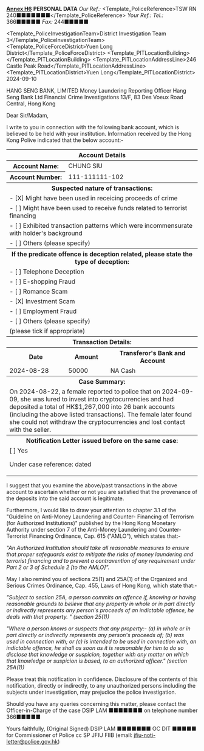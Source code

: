 **<u>Annex H6</u>**
**PERSONAL DATA**
*Our Ref.:* <Template_PoliceReference>TSW RN 240■■■■■■■</Template_PoliceReference>
*Your Ref.:* 
*Tel.:* 366■■■■■
*Fax:* 244■■■■■

<Template_PoliceInvestigationTeam>District Investigation Team 3</Template_PoliceInvestigationTeam>
<Template_PoliceForceDistrict>Yuen Long District</Template_PoliceForceDistrict>
<Template_PITLocationBuilding></Template_PITLocationBuilding>
<Template_PITLocationAddressLine>246 Castle Peak Road</Template_PITLocationAddressLine>
<Template_PITLocationDistrict>Yuen Long</Template_PITLocationDistrict>
2024-09-10

HANG SENG BANK, LIMITED
Money Laundering Reporting Officer
Hang Seng Bank Ltd
Financial Crime Investigations
13/F, 83 Des Voeux Road Central,
Hong Kong

Dear Sir/Madam,

I write to you in connection with the following bank account, which is believed to be held with your institution. Information received by the Hong Kong Polive indicated that the below account:-

<table>
<thead><tr><th colspan='3'>Account Details</th></tr></thead>
<tbody>
<tr><th>Account Name:</th><td colspan='2'><Template_Suspect2_Name>CHUNG SIU </Template_Suspect2_Name></td></tr><tr><th>Account Number:</th><td colspan='2'><Template_Suspect2_AccountNumber>111-111111-102 </Template_Suspect2_AccountNumber></td></tr>
<tr><th colspan='3'>Suspected nature of transactions:</th><tr><tr><td colspan='3'> - [X] Might have been used in receicing proceeds of crime</td></tr><tr><td colspan='3'> - [ ] Might have been used to receive funds related to terrorist financing</td></tr><tr><td colspan='3'> - [ ] Exhibited transaction patterns which were incommensurate with holder's background</td></tr><tr><td colspan='3'> - [ ] Others (please specify) </td></tr>
<Template_FraudTypeCheckbox><tr><th colspan='3'>If the predicate offence is deception related, please state the type of deception:</th><tr><tr><td colspan='3'> - [ ] Telephone Deception</td></tr><tr><td colspan='3'> - [ ] E-shopping Fraud</td></tr><tr><td colspan='3'> - [ ] Romance Scam</td></tr><tr><td colspan='3'> - [X] Investment Scam</td></tr><tr><td colspan='3'> - [ ] Employment Fraud</td></tr><tr><td colspan='3'> - [ ] Others (please specify) </td></tr><tr><td colspan='3'>(please tick if appropriate)</td></tr></Template_FraudTypeCheckbox>
<tr><th colspan='3'>Transaction Details:</th></tr><tr><th>Date</th><th>Amount</th><th>Transferor's Bank and Account</th></tr>
<tr><td><Template_Located_FraudPayment3_Date>2024-08-28</Template_Located_FraudPayment3_Date></td><td><Template_Located_FraudPayment3_Amount>50000</Template_Located_FraudPayment3_Amount></td><td><Template_Victim0_Account0_Bank>NA</Template_Victim0_Account0_Bank> <Template_Victim0_Account0_AccountNumber>Cash</Template_Victim0_Account0_AccountNumber></td></tr>
<tr><th colspan='3'>Case Summary:</th></tr><tr><td colspan='3'>On 2024-08-22, a female reported to police that on 2024-09-09, she was lured to invest into
cryptocurrencies and had deposited a total of HK$1,267,000 into 26 bank accounts
(including the above listed transactions). The female later found she could not withdraw the
cryptocurrencies and lost contact with the seller.</td></tr>
<tr><th colspan='3'>Notification Letter issued before on the same case:</th></tr><tr><td colspan='3'> [ ] Yes

Under case reference: dated </td></tr>
</tbody>
</table>

I suggest that you examine the above/past transactions in the above account to ascertain whether or not you are satisfied that the provenance of the deposits into the said account is legitimate.

Furthermore, I would like to draw your attention to chapter 3.1 of the "Guideline on Anti-Money Laundering and Counter- Financing of Terrorism (for Authorized Institutions)" published by the Hong Kong Monetary Authority under section 7 of the Anti-Money Laundering and Counter-Terrorist Financing Ordinance, Cap. 615 ("AMLO"), which states that:-

*"An Authorized Institution should take all reasonable measures to ensure that proper safeguards exist to mitigate the risks of money laundering and terrorist financing and to prevent a contravention of any requirement under Part 2 or 3 of Schedule 2 [to the AMLO]".*

May I also remind you of sections 25(1) and 25A(1) of the Organized and Serious Crimes Ordinance, Cap. 455, Laws of Hong Kong, which state that:-

*"Subject to section 25A, a person commits an offence if, knowing or having reasonable grounds to believe that any property in whole or in part directly or indirectly represents any person's proceeds of an indictable offence, he deals with that property. " (section 25(1))*

*\"Where a person knows or suspects that any property:-
(a) in whole or in part directly or indirectly represents any person's proceeds of;
(b) was used in connection with; or
(c) is intended to be used in connection with,
an indictable offence, he shall as soon as it is reasonable for him to do so disclose that knowledge or suspicion, together with any matter on which that knowledge or suspicion is based, to an authorized officer.\" (section 25A(1))*

Please treat this notification in confidence. Disclosure of the contents of this notification, directly or indirectly, to any unauthorized persons including the subjects under investigation, may prejudice the police investigation.

Should you have any queries concerning this matter, please contact the Officer-in-Charge of the case DSIP LAM ■■■■■■■ on telephone number 366■■■■■

Yours faithfully,
(Original Signed)
DSIP LAM ■■■■■■■
OC DIT ■■■■■
for Commissioner of Police
cc SP JFIU FIIB
(email: jfiu-noti-letter@police.gov.hk)
